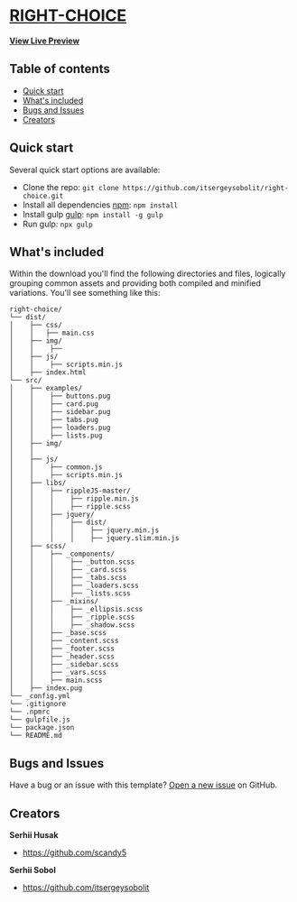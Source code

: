 # [RIGHT-CHOICE](https://itsergeysobolit.github.io/right-choice/dist/)
**[View Live Preview](https://itsergeysobolit.github.io/right-choice/dist/)**

## Table of contents

- [Quick start](#quick-start)
- [What's included](#whats-included)
- [Bugs and Issues](#bugs-and-feature-requests)
- [Creators](#creators)

## Quick start

Several quick start options are available:

- Clone the repo: 
`git clone https://github.com/itsergeysobolit/right-choice.git`
- Install all dependencies [npm](https://www.npmjs.com/): `npm install`
- Install gulp [gulp](https://gulpjs.com/): `npm install -g gulp`
- Run gulp: `npx gulp`

## What's included

Within the download you'll find the following directories and files, logically grouping common assets and providing both compiled and minified variations. You'll see something like this:

```text
right-choice/
└── dist/
│    ├── css/
│    │   ├── main.css
│    ├── img/
│    │    ├── 
│    ├── js/
│    │    ├── scripts.min.js
│    ├── index.html
└── src/
│    ├── examples/
│    │    ├── buttons.pug
│    │    ├── card.pug
│    │    ├── sidebar.pug
│    │    ├── tabs.pug
│    │    ├── loaders.pug
│    │    ├── lists.pug
│    ├── img/
│    │    
│    ├── js/
│    │    ├── common.js
│    │    ├── scripts.min.js
│    ├── libs/
│    │    ├── rippleJS-master/
│    │    │    ├── ripple.min.js
│    │    │    ├── ripple.scss
│    │    ├── jquery/
│    │    │    ├── dist/
│    │    │    │    ├── jquery.min.js
│    │    │    │    ├── jquery.slim.min.js
│    ├── scss/
│    │    ├── _components/
│    │    │    ├── _button.scss
│    │    │    ├── _card.scss
│    │    │    ├── _tabs.scss
│    │    │    ├── _loaders.scss
│    │    │    ├── _lists.scss
│    │    ├── _mixins/
│    │    │    ├── _ellipsis.scss
│    │    │    ├── _ripple.scss
│    │    │    ├── _shadow.scss
│    │    ├── _base.scss
│    │    ├── _content.scss
│    │    ├── _footer.scss
│    │    ├── _header.scss
│    │    ├── _sidebar.scss
│    │    ├── _vars.scss
│    │    ├── main.scss
│    ├── index.pug
└── _config.yml
└── .gitignore
└── .npmrc
└── gulpfile.js
└── package.json
└── README.md
```

## Bugs and Issues

Have a bug or an issue with this template? [Open a new issue](https://github.com/itsergeysobolit/right-choice/issues) on GitHub.

## Creators

**Serhii Husak**

- <https://github.com/scandy5>

**Serhii Sobol**

- <https://github.com/itsergeysobolit>
